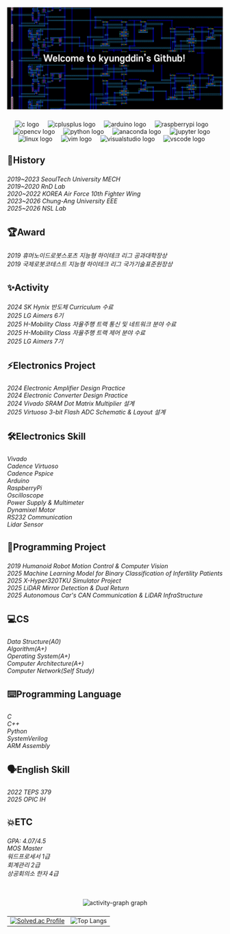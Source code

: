 ###
<div align="center">
  <img src="https://github.com/kyungddin/kyungddin/blob/main/github_front.png" />
</div>

###

<div align="center">
  <img src="https://cdn.jsdelivr.net/gh/devicons/devicon/icons/c/c-original.svg" height="30" alt="c logo"  />
  <img width="12" />
  <img src="https://cdn.jsdelivr.net/gh/devicons/devicon/icons/cplusplus/cplusplus-original.svg" height="30" alt="cplusplus logo"  />
  <img width="12" />
  <img src="https://cdn.jsdelivr.net/gh/devicons/devicon/icons/arduino/arduino-original.svg" height="30" alt="arduino logo"  />
  <img width="12" />
  <img src="https://cdn.jsdelivr.net/gh/devicons/devicon/icons/raspberrypi/raspberrypi-original.svg" height="30" alt="raspberrypi logo"  />
  <img width="12" />
  <img src="https://cdn.jsdelivr.net/gh/devicons/devicon/icons/opencv/opencv-original.svg" height="30" alt="opencv logo"  />
  <img width="12" />
  <img src="https://cdn.jsdelivr.net/gh/devicons/devicon/icons/python/python-original.svg" height="30" alt="python logo"  />
  <img width="12" />
  <img src="https://cdn.jsdelivr.net/gh/devicons/devicon/icons/anaconda/anaconda-original.svg" height="30" alt="anaconda logo"  />
  <img width="12" />
  <img src="https://cdn.jsdelivr.net/gh/devicons/devicon/icons/jupyter/jupyter-original.svg" height="30" alt="jupyter logo"  />
  <img width="12" />
  <img src="https://cdn.jsdelivr.net/gh/devicons/devicon/icons/linux/linux-original.svg" height="30" alt="linux logo"  />
  <img width="12" />
  <img src="https://cdn.jsdelivr.net/gh/devicons/devicon/icons/vim/vim-original.svg" height="30" alt="vim logo"  />
  <img width="12" />
  <img src="https://cdn.jsdelivr.net/gh/devicons/devicon/icons/visualstudio/visualstudio-plain.svg" height="30" alt="visualstudio logo"  />
  <img width="12" />
  <img src="https://cdn.jsdelivr.net/gh/devicons/devicon/icons/vscode/vscode-original.svg" height="30" alt="vscode logo"  />
  <img width="12" />
</div>

###

<h2 align="left">🚩History</h2>

###

<h6 align="left">2019~2023 SeoulTech University MECH<br>2019~2020 RnD Lab<br>2020~2022 KOREA Air Force 10th Fighter Wing<br>2023~2026 Chung-Ang University EEE<br>2025~2026 NSL Lab</h6>

###

<h2 align="left">🏆Award</h2>

###

<h6 align="left">2019 휴머노이드로봇스포츠 지능형 하이테크 리그 공과대학장상<br>2019 국제로봇코테스트 지능형 하이테크 리그 국가기술표준원장상</h6>

###

<h2 align="left">✨Activity</h2>

###

<h6 align="left">2024 SK Hynix 반도체 Curriculum 수료<br>2025 LG Aimers 6기<br>2025 H-Mobility Class 자율주행 트랙 통신 및 네트워크 분야 수료<br>2025 H-Mobility Class 자율주행 트랙 제어 분야 수료<br>2025 LG Aimers 7기</h6>

###

<h2 align="left">⚡Electronics Project</h2>

###

<h6 align="left">2024 Electronic Amplifier Design Practice<br>2024 Electronic Converter Design Practice<br>2024 Vivado SRAM Dot Matrix Multiplier 설계<br>2025 Virtuoso 3-bit Flash ADC Schematic & Layout 설계</h6>

###

<h2 align="left">🛠️Electronics Skill</h2>

###

<h6 align="left">Vivado<br>Cadence Virtuoso<br>Cadence Pspice<br>Arduino<br>RaspberryPi<br>Oscilloscope<br>Power Supply & Multimeter<br>Dynamixel Motor<br>RS232 Communication<br>Lidar Sensor</p>

###

<h2 align="left">📑Programming Project</h2>

###

<h6 align="left">2019 Humanoid Robot Motion Control & Computer Vision<br>2025 Machine Learning Model for Binary Classification of Infertility Patients<br>2025 X-Hyper320TKU Simulator Project<br>2025 LiDAR Mirror Detection & Dual Return<br>2025 Autonomous Car's CAN Communication & LiDAR InfraStructure </h6>

###

<h2 align="left">💻CS</h2>

###

<h6 align="left">Data Structure(A0)<br>Algorithm(A+)<br>Operating System(A+)<br>Computer Architecture(A+)<br>Computer Network(Self Study)</h6>

###

<h2 align="left">⌨️Programming Language</h2>

###

<h6 align="left">C<br>C++<br>Python<br>SystemVerilog<br>ARM Assembly</p>

###

<h2 align="left">🗣️English Skill</h2>

###

<h6 align="left">2022 TEPS 379<br>2025 OPIC IH</h6>

###

<h2 align="left">💥ETC</h2>

###

<h6 align="left">GPA: 4.07/4.5<br>MOS Master<br>워드프로세서 1급<br>회계관리 2급<br>상공회의소 한자 4급</h6>

###

<br clear="both">

<div align="center">
  <img src="https://github-readme-activity-graph.vercel.app/graph?username=kyungddin&radius=16&theme=react&area=true&order=5" height="300" alt="activity-graph graph"  />
</div>

###

<table>
<tr>
  <td align="left">
    <a href="https://solved.ac/kyungddin">
      <img src="http://mazassumnida.wtf/api/generate_badge?boj=kyungddin" alt="Solved.ac Profile"/>
    </a>
  </td>
  <td align="right">
    <img src="https://github-readme-stats.vercel.app/api/top-langs/?username=kyungddin&layout=compact&theme=dracula" alt="Top Langs"/>
  </td>
</tr>
</table>

###
